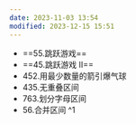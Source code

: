 ```yaml
---
date: 2023-11-03 13:54
modified: 2023-12-15 15:51
---
```


- ==55.跳跃游戏==
- ==45.跳跃游戏 II==
- 452.用最少数量的箭引爆气球
- 435.无重叠区间
- 763.划分字母区间
- 56.合并区间 ^1
